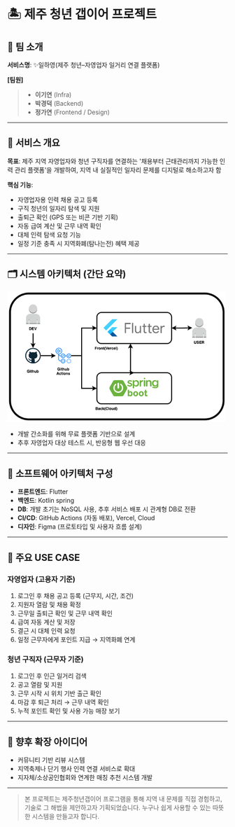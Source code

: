 # 🏝️ 제주 청년 갭이어 프로젝트

## 👥 팀 소개
**서비스명**: ✨일하영(제주 청년–자영업자 일거리 연결 플랫폼)

 **[팀원]**
> - **이기연** (Infra)
> - **박경덕** (Backend)
> - **정가연** (Frontend / Design)

---

## 🎯 서비스 개요
**목표**: 제주 지역 자영업자와 청년 구직자를 연결하는 '채용부터 근태관리까지 가능한 인력 관리 플랫폼'을 개발하여, 지역 내 실질적인 일자리 문제를 디지털로 해소하고자 함

**핵심 기능**:
- 자영업자용 인력 채용 공고 등록
- 구직 청년의 일자리 탐색 및 지원
- 출퇴근 확인 (GPS 또는 비콘 기반 기획)
- 자동 급여 계산 및 근무 내역 확인
- 대체 인력 탐색 요청 기능
- 일정 기준 충족 시 지역화폐(탐나는전) 혜택 제공

---

## 🗂️ 시스템 아키텍처 (간단 요약)
<img alt="system_architecture" src="img/jeju_gap_year_system_architecture.png"  width="500">

- 개발 간소화를 위해 무료 플랫폼 기반으로 설계
- 추후 자영업자 대상 테스트 시, 반응형 웹 우선 대응

---

## 🧱 소프트웨어 아키텍처 구성
- **프론트엔드**: Flutter
- **백엔드**: Kotlin spring
- **DB**: 개발 초기는 NoSQL 사용, 추후 서비스 배포 시 관계형 DB로 전환
- **CI/CD**: GitHub Actions (자동 배포), Vercel, Cloud
- **디자인**: Figma (프로토타입 및 사용자 흐름 설계)

---

## 📌 주요 USE CASE

### 자영업자 (고용자 기준)
1. 로그인 후 채용 공고 등록 (근무지, 시간, 조건)
2. 지원자 열람 및 채용 확정
3. 근무일 출퇴근 확인 및 근무 내역 확인
4. 급여 자동 계산 및 저장
5. 결근 시 대체 인력 요청
6. 일정 근무자에게 포인트 지급 → 지역화폐 연계

### 청년 구직자 (근무자 기준)
1. 로그인 후 인근 일거리 검색
2. 공고 열람 및 지원
3. 근무 시작 시 위치 기반 출근 확인
4. 마감 후 퇴근 처리 → 근무 내역 확인
5. 누적 포인트 확인 및 사용 가능 매장 보기

---

## 📝 향후 확장 아이디어
- 커뮤니티 기반 리뷰 시스템
- 지역축제나 단기 행사 인력 연결 서비스로 확대
- 지자체/소상공인협회와 연계한 매칭 추천 시스템 개발

---

> 본 프로젝트는 제주청년갭이어 프로그램을 통해 지역 내 문제를 직접 경험하고, 기술로 그 해법을 제안하고자 기획되었습니다. 누구나 쉽게 사용할 수 있는 따뜻한 시스템을 만들고자 합니다.
